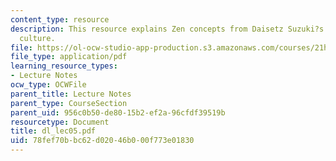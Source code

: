 ```yaml
---
content_type: resource
description: This resource explains Zen concepts from Daisetz Suzuki?s Zen and Japanese
  culture.
file: https://ol-ocw-studio-app-production.s3.amazonaws.com/courses/21h-522-japan-in-the-age-of-the-samurai-history-and-film-fall-2006/78fef70bbc62d02046b000f773e01830_dl_lec05.pdf
file_type: application/pdf
learning_resource_types:
- Lecture Notes
ocw_type: OCWFile
parent_title: Lecture Notes
parent_type: CourseSection
parent_uid: 956c0b50-de80-15b2-ef2a-96cfdf39519b
resourcetype: Document
title: dl_lec05.pdf
uid: 78fef70b-bc62-d020-46b0-00f773e01830
---
```

